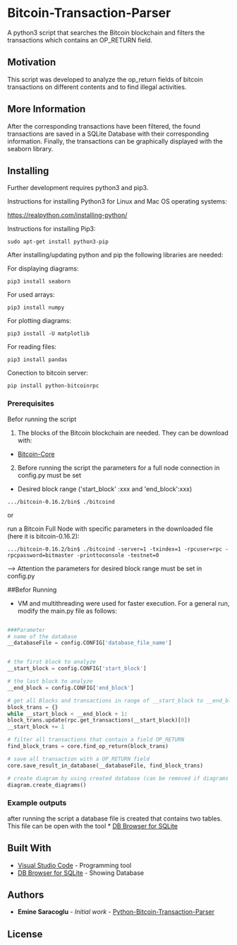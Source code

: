 # Bitcoin-Transaction-Parser
A python3 script that searches the Bitcoin blockchain and filters the transactions which contains an OP_RETURN field.

## Motivation
This script was developed to analyze the op_return fields of bitcoin transactions on different contents and to find illegal activities.

## More Information

After the corresponding transactions have been filtered, the found transactions are saved in a SQLite Database with their corresponding information. Finally, the transactions can be graphically displayed with the seaborn library.

##  Installing
Further development requires python3 and pip3.

Instructions for installing Python3 for Linux and Mac OS operating systems:

https://realpython.com/installing-python/


Instructions for installing Pip3:

```
sudo apt-get install python3-pip
```

After installing/updating python and pip the following libraries are needed:

For displaying diagrams:
```
pip3 install seaborn
```

For used arrays:
```
pip3 install numpy
```

For plotting diagrams:
```
pip3 install -U matplotlib
```

For reading files:
```
pip3 install pandas
```

Conection to bitcoin server:
```
pip install python-bitcoinrpc
```

### Prerequisites

Befor running the script 

1. The blocks of the Bitcoin blockchain are needed. They can be download with:
* [Bitcoin-Core](https://bitcoin.org/de/download)

2. Before running the script the parameters for a full node connection in config.py must be set
- Desired block range ('start_block' :xxx  and  'end_block':xxx) 

```
.../bitcoin-0.16.2/bin$ ./bitcoind 
```

or 

 run a Bitcoin Full Node with specific parameters in the downloaded file (here it is bitcoin-0.16.2):
 
```
.../bitcoin-0.16.2/bin$ ./bitcoind -server=1 -txindex=1 -rpcuser=rpc -rpcpassword=bitmaster -printtoconsole -testnet=0 
```
--> Attention the parameters for desired block range must be set in config.py


##Befor Running

- VM and multithreading were used for faster execution. For a general run, modify the main.py file as follows:

```python

###Parameter
# name of the database 
__databaseFile = config.CONFIG['database_file_name']


# the first block to analyze
__start_block = config.CONFIG['start_block']

# the last block to analyze
__end_block = config.CONFIG['end_block']

# get all Blocks and transactions in range of __start_block to __end_block
block_trans = {}
while __start_block < __end_block + 1:
block_trans.update(rpc.get_transactions(__start_block)[0])
__start_block += 1

# filter all transactions that contain a field OP_RETURN 
find_block_trans = core.find_op_return(block_trans)

# save all transaction with a OP_RETURN field
core.save_result_in_database(__databaseFile, find_block_trans)

# create diagram by using created database (can be removed if diagrams are not desired)
diagram.create_diagrams()
```

### Example outputs

after running the script a database file is created that contains two tables. This file can be open with the tool * [DB Browser for SQLite](https://sqlitebrowser.org)

## Built With

* [Visual Studio Code](https://code.visualstudio.com) - Programming tool
* [DB Browser for SQLite](https://sqlitebrowser.org) - Showing Database



## Authors

* **Emine Saracoglu** - *Initial work* - [Python-Bitcoin-Transaction-Parser](https://github.com/MericD/Python-Bitcoin-Transaction-Parser.git)

## License

